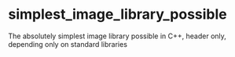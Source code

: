 # simplest_image_library_possible
The absolutely simplest image library possible in C++, header only, depending only on standard libraries
